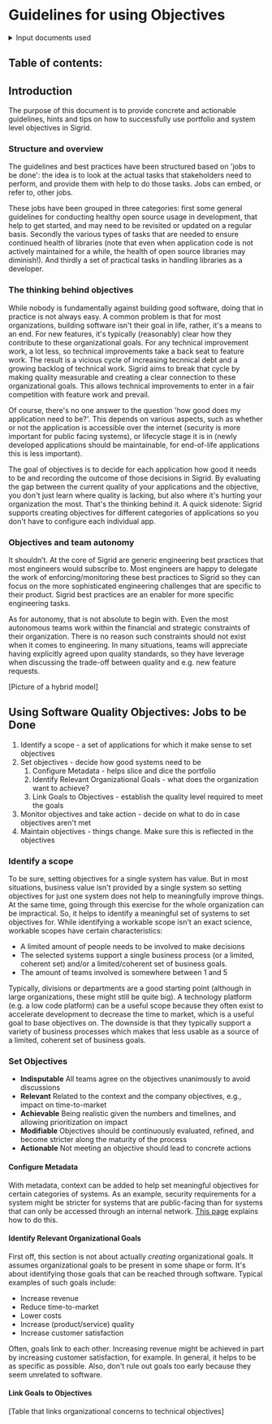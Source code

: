 # Guidelines for using Objectives

<!-- 
- TODOs 
  
-->

<details>
<summary>Input documents used</summary>
Proposed goal: The Sigrid documentation should be the single source [of truth] of knowledge about Sigrid, the quality models, and SIG Best Practices, thus replacing most of these documents.

Exceptions are SIG and customer confidential information and slide decks that are (really) needed for presentations.
This means that examples that are derived from customer systems, or that expose internal detail about the benchmark need to be written down elsewhere (for now in the wiki).
 
- [Sigrid documentation](https://docs.sigrid-says.com/)
- [Portfolio objectives training](https://softwareimprovementgroupcom.sharepoint.com/:p:/r/sites/CustomerSuccessManagement/Shared%20Documents/General/Feature%20rollout/Portfolio%20Objectives/Objectives%20Training%20ppt%20.pptx?d=w17f5a45ac6154d4499518a6282b2492d&csf=1&web=1&e=zzwrKo)
- ...
  
---
</details>  

## Table of contents:
<sig-toc></sig-toc>


## Introduction

The purpose of this document is to provide concrete and actionable guidelines, hints and tips on how to successfully use portfolio and system level objectives in Sigrid.


### Structure and overview

The guidelines and best practices have been structured based on 'jobs to be done': the idea is to look at the actual tasks that stakeholders need to perform, and provide them with help to do those tasks. Jobs can embed, or refer to, other jobs.

These jobs have been grouped in three categories: first some general guidelines for conducting healthy open source usage in development, that help to get started, and may need to be revisited or updated on a regular basis. Secondly the various types of tasks that are needed to ensure continued health of libraries (note that even when application code is not actively maintained for a while, the health of open source libraries may diminish!). And thirdly a set of practical tasks in handling libraries as a developer.

<!--  another, obvious form of structuring the contents in this document is in a (simple) design pattern format, which is centered around a problem to be addressed. That format can provide more structure, and allows for (1) putting a problem into a context, (2) adding details, special cases and practical suggestions without cluttering the main message.
> base structure could be: name - problem - solution - (implementation in Sigrid) - consequences 
--> 

### The thinking behind objectives

While nobody is fundamentally against building good software, doing that in practice is not always easy. A common problem is that for most organizations, building software isn't their goal in life, rather, it's a means to an end. For new features, it's typically (reasonably) clear how they contribute to these organizational goals. For any technical improvement work, a lot less, so technical improvements take a back seat to feature work. The result is a vicious cycle of increasing tecnnical debt and a growing backlog of technical work. Sigrid aims to break that cycle by making quality measurable and creating a clear connection to these organizational goals. This allows technical improvements to enter in a fair competition with feature work and prevail.

Of course, there's no one answer to the question 'how good does my application need to be?'. This depends on various aspects, such as whether or not the application is accessible over the internet (security is more important for public facing systems), or lifecycle stage it is in (newly developed applications should be maintainable, for end-of-life applications this is less important).

The goal of objectives is to decide for each application how good it needs to be and recording the outcome of those decisions in Sigrid. By evaluating the gap between the current quality of your applications and the objective, you don't just learn where quality is lacking, but also where it's hurting your organization the most. That's the thinking behind it. A quick sidenote: Sigrid supports creating objectives for different categories of applications so you don't have to configure each individual app.

### Objectives and team autonomy

It shouldn’t. At the core of Sigrid are generic engineering best practices that most engineers would subscribe to. Most engineers are happy to delegate the work of enforcing/monitoring these best practices to Sigrid so they can focus on the more sophisticated engineering challenges that are specific to their product. Sigrid best practices are an enabler for more specific engineering tasks.

As for autonomy, that is not absolute to begin with. Even the most autonomous teams work within the financial and strategic constraints of their organization. There is no reason such constraints should not exist when it comes to engineering. In many situations, teams will appreciate having explicitly agreed upon quality standards, so they have leverage when discussing the trade-off between quality and e.g. new feature requests.

[Picture of a hybrid model]

## Using Software Quality Objectives: Jobs to be Done

1. Identify a scope - a set of applications for which it make sense to set objectives
1. Set objectives - decide how good systems need to be
    1. Configure Metadata - helps slice and dice the portfolio
    1. Identify Relevant Organizational Goals - what does the organization want to achieve? 
    1. Link Goals to Objectives - establish the quality level required to meet the goals
1. Monitor objectives and take action - decide on what to do in case objectives aren't met
1. Maintain objectives - things change. Make sure this is reflected in the objectives

### Identify a scope
To be sure, setting objectives for a single system has value. But in most situations, business value isn't provided by a single system so setting objectives for just one system does not help to meaningfully improve things. At the same time, going through this exercise for the whole organization can be impractical. So, it helps to identify a meaningful set of systems to set objectives for. While identifying a workable scope isn't an exact science, workable scopes have certain characteristics:
- A limited amount of people needs to be involved to make decisions
- The selected systems support a single business process (or a limited, coherent set) and/or a limited/coherent set of business goals.
- The amount of teams involved is somewhere between 1 and 5

Typically, divisions or departments are a good starting point (although in large organizations, these might still be quite big). A technology platform (e.g. a low code platform) can be a useful scope because they often exist to accelerate development to decrease the time to market, which is a useful goal to base objectives on. The downside is that they typically support a variety of business processes which makes that less usable as a source of a limited, coherent set of business goals.

### Set Objectives
- **Indisputable** All teams agree on the objectives unanimously to avoid discussions​
- **Relevant** Related to the context and the company objectives, e.g., impact on time-to-market​
- **Achievable** Being realistic given the numbers and timelines, and allowing prioritization on impact​
- **Modifiable**  Objectives should be continuously evaluated, refined, and become stricter along the maturity of the process​
- **Actionable**  Not meeting an objective should lead to concrete actions

#### Configure Metadata
With metadata, context can be added to help set meaningful objectives for certain categories of systems. As an example, security requirements for a system might be stricter for systems that are public-facing than for systems that can only be accessed through an internal network. [This page](https://docs.sigrid-says.com/organization-integration/metadata.html) explains how to do this.

#### Identify Relevant Organizational Goals

First off, this section is not about actually _creating_ organizational goals. It assumes organizational goals to be present in some shape or form. It's about identifying those goals that can be reached through software. Typical examples of such goals include:
- Increase revenue
- Reduce time-to-market
- Lower costs
- Increase (product/service) quality
- Increase customer satisfaction

Often, goals link to each other. Increasing revenue might be achieved in part by increasing customer satisfaction, for example. In general, it helps to be as specific as possible. Also, don't rule out goals too early because they seem unrelated to software.

#### Link Goals to Objectives

[Table that links organizational concerns to technical objectives]

